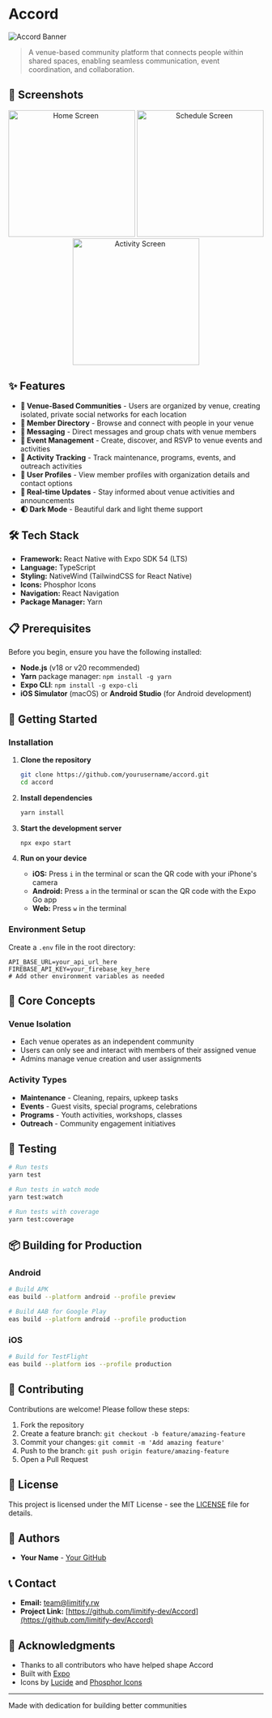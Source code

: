 # Accord

<!-- Banner placeholder - Replace with your app banner image -->

![Accord Banner](./assets/screenshots/screen1.png)

> A venue-based community platform that connects people within shared spaces, enabling seamless communication, event coordination, and collaboration.

## 📱 Screenshots

<!-- Add your app screenshots here -->
<p align="center">
  <img src="./assets/screenshots/screen.png" alt="Home Screen" width="250"/>
  <img src="./assets/screenshots/screen2.png" alt="Schedule Screen" width="250"/>
  <img src="./assets/screenshots/screen3.png" alt="Activity Screen" width="250"/>
</p>

## ✨ Features

- **🏢 Venue-Based Communities** - Users are organized by venue, creating isolated, private social networks for each location
- **👥 Member Directory** - Browse and connect with people in your venue
- **💬 Messaging** - Direct messages and group chats with venue members
- **📅 Event Management** - Create, discover, and RSVP to venue events and activities
- **🎯 Activity Tracking** - Track maintenance, programs, events, and outreach activities
- **👤 User Profiles** - View member profiles with organization details and contact options
- **🔔 Real-time Updates** - Stay informed about venue activities and announcements
- **🌓 Dark Mode** - Beautiful dark and light theme support

## 🛠️ Tech Stack

- **Framework:** React Native with Expo SDK 54 (LTS)
- **Language:** TypeScript
- **Styling:** NativeWind (TailwindCSS for React Native)
- **Icons:** Phosphor Icons
- **Navigation:** React Navigation
- **Package Manager:** Yarn

## 📋 Prerequisites

Before you begin, ensure you have the following installed:

- **Node.js** (v18 or v20 recommended)
- **Yarn** package manager: `npm install -g yarn`
- **Expo CLI**: `npm install -g expo-cli`
- **iOS Simulator** (macOS) or **Android Studio** (for Android development)

## 🚀 Getting Started

### Installation

1. **Clone the repository**

   ```bash
   git clone https://github.com/yourusername/accord.git
   cd accord
   ```

2. **Install dependencies**

   ```bash
   yarn install
   ```

3. **Start the development server**

   ```bash
   npx expo start
   ```

4. **Run on your device**
   - **iOS:** Press `i` in the terminal or scan the QR code with your iPhone's camera
   - **Android:** Press `a` in the terminal or scan the QR code with the Expo Go app
   - **Web:** Press `w` in the terminal

### Environment Setup

Create a `.env` file in the root directory:

```env
API_BASE_URL=your_api_url_here
FIREBASE_API_KEY=your_firebase_key_here
# Add other environment variables as needed
```

## 🎯 Core Concepts

### Venue Isolation

- Each venue operates as an independent community
- Users can only see and interact with members of their assigned venue
- Admins manage venue creation and user assignments

### Activity Types

- **Maintenance** - Cleaning, repairs, upkeep tasks
- **Events** - Guest visits, special programs, celebrations
- **Programs** - Youth activities, workshops, classes
- **Outreach** - Community engagement initiatives

## 🧪 Testing

```bash
# Run tests
yarn test

# Run tests in watch mode
yarn test:watch

# Run tests with coverage
yarn test:coverage
```

## 📦 Building for Production

### Android

```bash
# Build APK
eas build --platform android --profile preview

# Build AAB for Google Play
eas build --platform android --profile production
```

### iOS

```bash
# Build for TestFlight
eas build --platform ios --profile production
```

## 🤝 Contributing

Contributions are welcome! Please follow these steps:

1. Fork the repository
2. Create a feature branch: `git checkout -b feature/amazing-feature`
3. Commit your changes: `git commit -m 'Add amazing feature'`
4. Push to the branch: `git push origin feature/amazing-feature`
5. Open a Pull Request

## 📄 License

This project is licensed under the MIT License - see the [LICENSE](LICENSE) file for details.

## 👥 Authors

- **Your Name** - [Your GitHub](https://github.com/limitify-dev)

## 📞 Contact

- **Email:** team@limitify.rw
- **Project Link:** [https://github.com/limitify-dev/Accord](https://github.com/limitify-dev/Accord)

## 🙏 Acknowledgments

- Thanks to all contributors who have helped shape Accord
- Built with [Expo](https://expo.dev/)
- Icons by [Lucide](https://lucide.dev/) and [Phosphor Icons](https://phosphoricons.com/)

---

Made with dedication for building better communities
